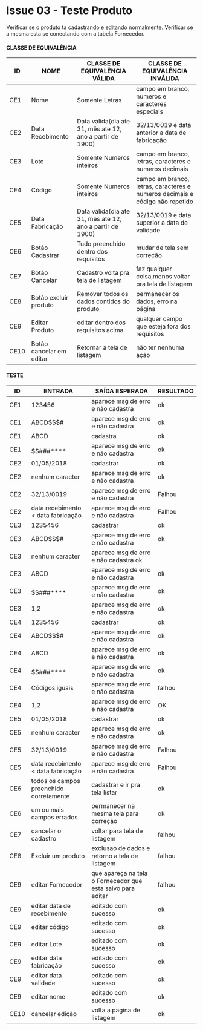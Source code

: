 # Issue 03 - Teste Produto

Verificar se o produto ta cadastrando e editando normalmente. Verificar se a mesma esta se conectando com a tabela Fornecedor.

#### CLASSE DE EQUIVALÊNCIA

| ID | NOME | CLASSE DE EQUIVALÊNCIA VÁLIDA | CLASSE DE EQUIVALÊNCIA INVÁLIDA |
| ------ | --------- | ---------------| ------------------------------|
|CE1|	Nome|	Somente Letras|	campo em branco, numeros e caracteres especiais|
|CE2|	Data Recebimento|	Data válida(dia ate 31, mês ate 12, ano a partir de 1900)|	32/13/0019 e data anterior a data de fabricação|
|CE3|	Lote|	Somente Numeros inteiros|	campo em branco, letras, caracteres e numeros decimais|
|CE4|	Código|	Somente Numeros inteiros|	campo em branco, letras, caracteres e numeros decimais e código não repetido|
|CE5|	Data Fabricação|	Data válida(dia ate 31, mês ate 12, ano a partir de 1900)|	32/13/0019 e data superior a data de validade|
|CE6|	Botão Cadastrar|	Tudo preenchido dentro dos requisitos| 	mudar de tela sem correção|
|CE7|	Botão Cancelar| Cadastro	volta pra tela de listagem|	faz qualquer coisa,menos voltar pra tela de listagem|
|CE8|	Botão excluir produto	|Remover todos os dados contidos do produto|	permanecer os dados, erro na página|
|CE9|	Editar Produto|	editar dentro dos requisitos acima|	qualquer campo que esteja fora dos requisitos|
|CE10|	Botão cancelar em editar|	Retornar a tela de listagem| não ter nenhuma ação

#### TESTE			
| ID |	ENTRADA |	SAÍDA ESPERADA | RESULTADO |
| ------ | --------- | ---------------| ------------------------------|
|CE1|	123456|	aparece msg de erro e não cadastra|	ok|
|CE1|	ABCD$$$#	|aparece msg de erro e não cadastra|	ok|
|CE1|	ABCD|	cadastra|	ok|
|CE1|	$$$$$$###****|	aparece msg de erro e não cadastra|	ok|
|CE2|	01/05/2018|	cadastrar|	ok|
|CE2|	nenhum caracter|	aparece msg de erro e não cadastra|	ok
|CE2|	32/13/0019|	aparece msg de erro e não cadastra|	Falhou
|CE2|	data recebimento < data fabricação|	aparece msg de erro e não cadastra|	Falhou
|CE3|	1235456|	cadastrar|	ok|
|CE3|	ABCD$$$#|	aparece msg de erro e não cadastra|	ok|
|CE3|	nenhum caracter	|aparece msg de erro e não cadastra	ok|
|CE3|	ABCD|	aparece msg de erro e não cadastra|	ok|
|CE3|	$$$$$$###****|	aparece msg de erro e não cadastra|	ok|
|CE3|	1,2|	aparece msg de erro e não cadastra	|ok|
|CE4|	1235456|	cadastrar|	ok|
|CE4|	ABCD$$$#|	aparece msg de erro e não cadastra|	ok|
|CE4|	ABCD|	aparece msg de erro e não cadastra|	ok|
|CE4|	$$$$$$###****|	aparece msg de erro e não cadastra|	ok|
|CE4|	Códigos iguais|	aparece msg de erro e não cadastra|	falhou|
|CE4|	1,2|	aparece msg de erro e não cadastra|	OK|
|CE5|	01/05/2018|	cadastrar|	ok|
|CE5|	nenhum caracter|	aparece msg de erro e não cadastra|	ok|
|CE5|	32/13/0019|	aparece msg de erro e não cadastra|	Falhou|
|CE5|	data recebimento < data fabricação|	aparece msg de erro e não cadastra|	Falhou|
|CE6|	todos os campos preenchido corretamente|	cadastrar e ir pra tela listar|	ok|
|CE6|	um ou mais campos errados|	permanecer na mesma tela para correção|	ok|
|CE7|	cancelar o cadastro|	voltar para tela de listagem|	falhou|
|CE8|	Excluir um produto|	exclusao de dados e retorno a tela de listagem|	falhou|
|CE9|	editar Fornecedor|	que apareça na tela o Fornecedor que esta salvo para editar|	falhou|
|CE9|	editar data de recebimento|	editado com sucesso|	ok|
|CE9|	editar código|	editado com sucesso|	ok|
|CE9|	editar Lote|	editado com sucesso|	ok|
|CE9|	editar data fabricação|	editado com sucesso|	ok|
|CE9|	editar data validade|	editado com sucesso|	ok|
|CE9|	editar nome|	editado com sucesso|	ok|
|CE10|	cancelar edição|	volta a pagina de listagem|	ok|

